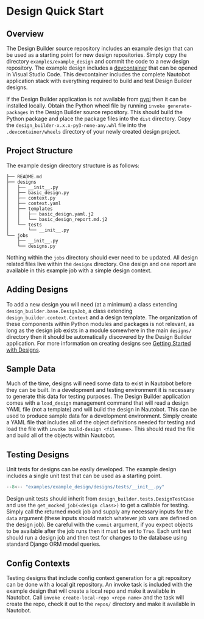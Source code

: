 # Design Quick Start

## Overview

The Design Builder source repository includes an example design that can be used as a starting point for new design repositories. Simply copy the directory `examples/example_design` and commit the code to a new design repository. The example design includes a [devcontainer](https://containers.dev/) that can be opened in Visual Studio Code. This devcontainer includes the complete Nautobot application stack with everything required to build and test Design Builder designs.

If the Design Builder application is not available from [pypi](https://pypi.org/) then it can be installed locally. Obtain the Python wheel file by running `invoke generate-packages` in the Design Builder source repository. This should build the Python package and place the package files into the `dist` directory. Copy the `design_builder-x.x.x-py3-none-any.whl` file into the `.devcontainer/wheels` directory of your newly created design project.

## Project Structure

The example design directory structure is as follows:

```plain
├── README.md
├── designs
│   ├── __init__.py
│   ├── basic_design.py
│   ├── context.py
│   ├── context.yaml
│   ├── templates
│   │   ├── basic_design.yaml.j2
│   │   └── basic_design_report.md.j2
│   └── tests
│       └── __init__.py
└── jobs
    ├── __init__.py
    └── designs.py
```

Nothing within the `jobs` directory should ever need to be updated. All design related files live within the `designs` directory. One design and one report are available in this example job with a simple design context.

## Adding Designs

To add a new design you will need (at a minimum) a class extending `design_builder.base.DesignJob`, a class extending `design_builder.context.Context` and a design template. The organization of these components within Python modules and packages is not relevant, as long as the design job exists in a module somewhere in the main `designs/` directory then it should be automatically discovered by the Design Builder application. For more information on creating designs see [Getting Started with Designs](design_development.md).

## Sample Data

Much of the time, designs will need some data to exist in Nautobot before they can be built. In a development and testing environment it is necessary to generate this data for testing purposes. The Design Builder application comes with a `load_design` management command that will read a design YAML file (not a template) and will build the design in Nautobot. This can be used to produce sample data for a development environment. Simply create a YAML file that includes all of the object definitions needed for testing and load the file with `invoke build-design <filename>`. This should read the file and build all of the objects within Nautobot.

## Testing Designs

Unit tests for designs can be easily developed. The example design includes a single unit test that can be used as a starting point. 

```python
--8<-- "examples/example_design/designs/tests/__init__.py"
```

Design unit tests should inherit from `design_builder.tests.DesignTestCase` and use the `get_mocked_job(<design class>)` to get a callable for testing. Simply call the returned mock job and supply any necessary inputs for the `data` argument (these inputs should match whatever job vars are defined on the design job). Be careful with the `commit` argument, if you expect objects to be available after the job runs then it must be set to `True`. Each unit test should run a design job and then test for changes to the database using standard Django ORM model queries.

## Config Contexts

Testing designs that include config context generation for a git repository can be done with a local git repository. An invoke task is included with the example design that will create a local repo and make it available in Nautobot. Call `invoke create-local-repo <repo name>` and the task will create the repo, check it out to the `repos/` directory and make it available in Nautobot.
